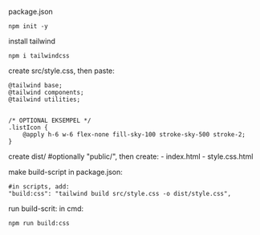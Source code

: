 package.json

    npm init -y

install tailwind 

    npm i tailwindcss 

create src/style.css, then paste:

    @tailwind base;
    @tailwind components;
    @tailwind utilities;


    /* OPTIONAL EKSEMPEL */
    .listIcon {
        @apply h-6 w-6 flex-none fill-sky-100 stroke-sky-500 stroke-2;
    }

create dist/ #optionally "public/", then create:
    - index.html
    - style.css.html

make build-script in package.json:

    #in scripts, add: 
    "build:css": "tailwind build src/style.css -o dist/style.css",

run build-scrit:
    in cmd: 

    npm run build:css